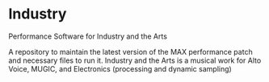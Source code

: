 # Industry
Performance Software for Industry and the Arts

A repository to maintain the latest version of the MAX performance patch and necessary files to run it.
Industry and the Arts is a musical work for Alto Voice, MUGIC, and Electronics (processing and dynamic sampling)
